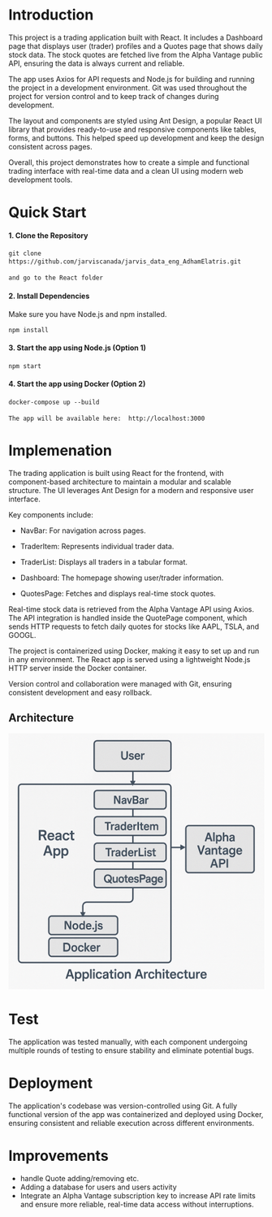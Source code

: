 # Introduction
This project is a trading application built with React. It includes a Dashboard page that displays user (trader) profiles and a Quotes page that shows daily stock data. The stock quotes are fetched live from the Alpha Vantage public API, ensuring the data is always current and reliable.

The app uses Axios for API requests and Node.js for building and running the project in a development environment. Git was used throughout the project for version control and to keep track of changes during development.

The layout and components are styled using Ant Design, a popular React UI library that provides ready-to-use and responsive components like tables, forms, and buttons. This helped speed up development and keep the design consistent across pages.

Overall, this project demonstrates how to create a simple and functional trading interface with real-time data and a clean UI using modern web development tools.

# Quick Start

#### 1. Clone the Repository

    git clone https://github.com/jarviscanada/jarvis_data_eng_AdhamElatris.git

    and go to the React folder

#### 2. Install Dependencies
Make sure you have Node.js and npm installed.

    npm install

#### 3. Start the app using Node.js (Option 1)

    npm start

#### 4. Start the app using Docker (Option 2)

    docker-compose up --build

    The app will be available here:  http://localhost:3000


# Implemenation
The trading application is built using React for the frontend, with component-based architecture to maintain a modular and scalable structure. The UI leverages Ant Design for a modern and responsive user interface.

Key components include:

- NavBar: For navigation across pages.

- TraderItem: Represents individual trader data.

- TraderList: Displays all traders in a tabular format.

- Dashboard: The homepage showing user/trader information.

- QuotesPage: Fetches and displays real-time stock quotes.

Real-time stock data is retrieved from the Alpha Vantage API using Axios. The API integration is handled inside the QuotePage component, which sends HTTP requests to fetch daily quotes for stocks like AAPL, TSLA, and GOOGL.

The project is containerized using Docker, making it easy to set up and run in any environment. The React app is served using a lightweight Node.js HTTP server inside the Docker container.

Version control and collaboration were managed with Git, ensuring consistent development and easy rollback.
## Architecture
![alt text](image.png)

# Test
The application was tested manually, with each component undergoing multiple rounds of testing to ensure stability and eliminate potential bugs.

# Deployment
The application's codebase was version-controlled using Git. A fully functional version of the app was containerized and deployed using Docker, ensuring consistent and reliable execution across different environments.

# Improvements
- handle Quote adding/removing etc.
- Adding a database for users and users activity
- Integrate an Alpha Vantage subscription key to increase API rate limits and ensure more reliable, real-time data access without interruptions.

